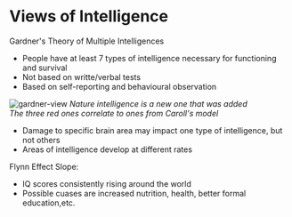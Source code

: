 # Views of Intelligence
Gardner's Theory of Multiple Intelligences
* People have at least 7 types of intelligence necessary for functioning and survival
* Not based on writte/verbal tests
* Based on self-reporting and behavioural observation

![gardner-view](gardner-view.png)
*Nature intelligence is a new one that was added*  
*The three red ones correlate to ones from Caroll's model*

* Damage to specific brain area may impact one type of intelligence, but not others
* Areas of intelligence develop at different rates

Flynn Effect Slope:
* IQ scores consistently rising around the world
* Possible cuases are increased nutrition, health, better formal education,etc.